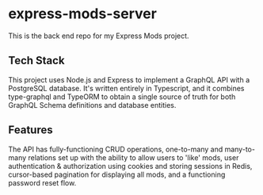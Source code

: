 # express-mods-server

This is the back end repo for my Express Mods project. 

## Tech Stack
This project uses Node.js and Express to implement a GraphQL API with a PostgreSQL database. It's written entirely in Typescript, and it combines type-graphql and TypeORM to obtain a single source of truth for both GraphQL Schema definitions and database entities.

## Features
The API has fully-functioning CRUD operations, one-to-many and many-to-many relations set up with the ability to allow users to 'like' mods, user authentication & authorization using cookies and storing sessions in Redis, cursor-based pagination for displaying all mods, and a functioning password reset flow.
